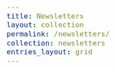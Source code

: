 ```yaml
---
title: Newsletters
layout: collection
permalink: /newsletters/
collection: newsletters
entries_layout: grid
---
```


<style type="text/css">
  body{
  font-size: 14.5pt;
}
</style>



 
